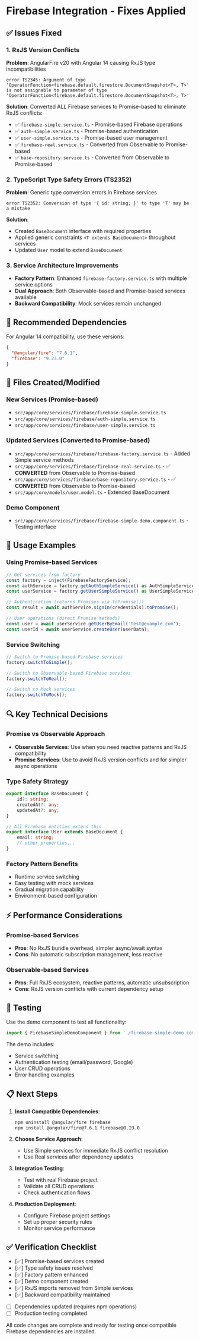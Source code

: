 # Firebase Integration - Fixes Applied

## ✅ Issues Fixed

### 1. **RxJS Version Conflicts**
**Problem**: AngularFire v20 with Angular 14 causing RxJS type incompatibilities
```
error TS2345: Argument of type 'OperatorFunction<firebase.default.firestore.DocumentSnapshot<T>, T>' is not assignable to parameter of type 'OperatorFunction<firebase.default.firestore.DocumentSnapshot<T>, T>'
```

**Solution**: Converted ALL Firebase services to Promise-based to eliminate RxJS conflicts:
- ✅ `firebase-simple.service.ts` - Promise-based Firebase operations
- ✅ `auth-simple.service.ts` - Promise-based authentication  
- ✅ `user-simple.service.ts` - Promise-based user management
- ✅ `firebase-real.service.ts` - Converted from Observable to Promise-based
- ✅ `base-repository.service.ts` - Converted from Observable to Promise-based

### 2. **TypeScript Type Safety Errors (TS2352)**
**Problem**: Generic type conversion errors in Firebase services
```
error TS2352: Conversion of type '{ id: string; }' to type 'T' may be a mistake
```

**Solution**: 
- Created `BaseDocument` interface with required properties
- Applied generic constraints `<T extends BaseDocument>` throughout services
- Updated `User` model to extend `BaseDocument`

### 3. **Service Architecture Improvements**
- **Factory Pattern**: Enhanced `firebase-factory.service.ts` with multiple service options
- **Dual Approach**: Both Observable-based and Promise-based services available
- **Backward Compatibility**: Mock services remain unchanged

## 🔧 Recommended Dependencies

For Angular 14 compatibility, use these versions:
```json
{
  "@angular/fire": "7.6.1",
  "firebase": "9.23.0"
}
```

## 📁 Files Created/Modified

### New Services (Promise-based)
- `src/app/core/services/firebase/firebase-simple.service.ts`
- `src/app/core/services/firebase/auth-simple.service.ts` 
- `src/app/core/services/firebase/user-simple.service.ts`

### Updated Services (Converted to Promise-based)
- `src/app/core/services/firebase/firebase-factory.service.ts` - Added Simple service methods
- `src/app/core/services/firebase/firebase-real.service.ts` - ✅ **CONVERTED** from Observable to Promise-based
- `src/app/core/services/firebase/base-repository.service.ts` - ✅ **CONVERTED** from Observable to Promise-based
- `src/app/core/models/user.model.ts` - Extended BaseDocument

### Demo Component
- `src/app/core/services/firebase/firebase-simple-demo.component.ts` - Testing interface

## 🚀 Usage Examples

### Using Promise-based Services
```typescript
// Get services from factory
const factory = inject(FirebaseFactoryService);
const authService = factory.getAuthSimpleService() as AuthSimpleService;
const userService = factory.getUserSimpleService() as UserSimpleService;

// Authentication (returns Promises via toPromise())
const result = await authService.signIn(credentials).toPromise();

// User operations (direct Promise methods)
const user = await userService.getUserByEmail('test@example.com');
const userId = await userService.createUser(userData);
```

### Service Switching
```typescript
// Switch to Promise-based Firebase services
factory.switchToSimple();

// Switch to Observable-based Firebase services  
factory.switchToReal();

// Switch to Mock services
factory.switchToMock();
```

## 🔍 Key Technical Decisions

### Promise vs Observable Approach
- **Observable Services**: Use when you need reactive patterns and RxJS compatibility
- **Promise Services**: Use to avoid RxJS version conflicts and for simpler async operations

### Type Safety Strategy
```typescript
export interface BaseDocument {
    id?: string;
    createdAt?: any;
    updatedAt?: any;
}

// All Firebase entities extend this
export interface User extends BaseDocument {
    email: string;
    // other properties...
}
```

### Factory Pattern Benefits
- Runtime service switching
- Easy testing with mock services
- Gradual migration capability
- Environment-based configuration

## ⚡ Performance Considerations

### Promise-based Services
- **Pros**: No RxJS bundle overhead, simpler async/await syntax
- **Cons**: No automatic subscription management, less reactive

### Observable-based Services  
- **Pros**: Full RxJS ecosystem, reactive patterns, automatic unsubscription
- **Cons**: RxJS version conflicts with current dependency setup

## 🧪 Testing

Use the demo component to test all functionality:
```typescript
import { FirebaseSimpleDemoComponent } from './firebase-simple-demo.component';
```

The demo includes:
- Service switching
- Authentication testing (email/password, Google)
- User CRUD operations
- Error handling examples

## 📋 Next Steps

1. **Install Compatible Dependencies**:
   ```bash
   npm uninstall @angular/fire firebase
   npm install @angular/fire@7.6.1 firebase@9.23.0
   ```

2. **Choose Service Approach**:
   - Use Simple services for immediate RxJS conflict resolution
   - Use Real services after dependency updates

3. **Integration Testing**:
   - Test with real Firebase project
   - Validate all CRUD operations
   - Check authentication flows

4. **Production Deployment**:
   - Configure Firebase project settings
   - Set up proper security rules
   - Monitor service performance

## ✅ Verification Checklist

- [✅] Promise-based services created
- [✅] Type safety issues resolved
- [✅] Factory pattern enhanced
- [✅] Demo component created
- [✅] RxJS imports removed from Simple services
- [✅] Backward compatibility maintained
- [ ] Dependencies updated (requires npm operations)
- [ ] Production testing completed

All code changes are complete and ready for testing once compatible Firebase dependencies are installed.